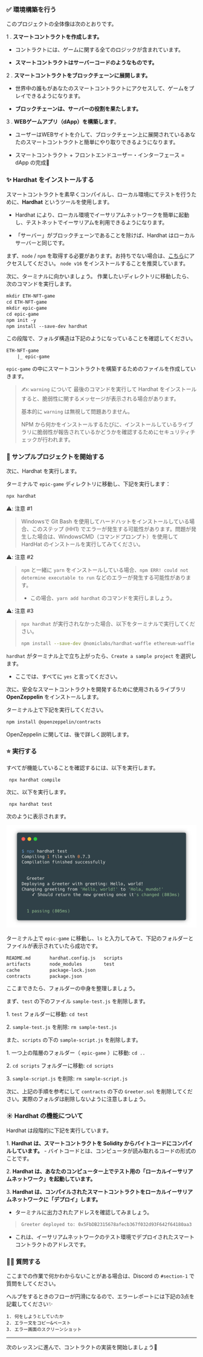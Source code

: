 ### ✅ 環境構築を行う

このプロジェクトの全体像は次のとおりです。

1 \. **スマートコントラクトを作成します。**

- コントラクトには、ゲームに関する全てのロジックが含まれています。

- **スマートコントラクトはサーバーコードのようなものです。**

2 \. **スマートコントラクトをブロックチェーンに展開します。**

- 世界中の誰もがあなたのスマートコントラクトにアクセスして、ゲームをプレイできるようになります。

- **ブロックチェーンは、サーバーの役割を果たします。**

3 \. **WEBゲームアプリ（dApp）を構築します**。

- ユーザーはWEBサイトを介して、ブロックチェーン上に展開されているあなたのスマートコントラクトと簡単にやり取りできるようになります。

- スマートコントラクト + フロントエンドユーザー・インターフェース = dApp の完成🎉
### ✨ Hardhat をインストールする

スマートコントラクトを素早くコンパイルし、ローカル環境にてテストを行うために、**Hardhat** というツールを使用します。

- Hardhat により、ローカル環境でイーサリアムネットワークを簡単に起動し、テストネットでイーサリアムを利用できるようになります。

- 「サーバー」がブロックチェーンであることを除けば、Hardhat はローカルサーバーと同じです。


まず、`node` / `npm` を取得する必要があります。お持ちでない場合は、[こちら](https://hardhat.org/tutorial/setting-up-the-environment.html)にアクセスしてください。
`node v16` をインストールすることを推奨しています。

次に、ターミナルに向かいましょう。
作業したいディレクトリに移動したら、次のコマンドを実行します。

```
mkdir ETH-NFT-game
cd ETH-NFT-game
mkdir epic-game
cd epic-game
npm init -y
npm install --save-dev hardhat
```
この段階で、フォルダ構造は下記のようになっていることを確認してください。

```
ETH-NFT-game
	|_ epic-game
```

`epic-game` の中にスマートコントラクトを構築するためのファイルを作成していきます。


> ✍️: `warning` について
> 最後のコマンドを実行して Hardhat をインストールすると、脆弱性に関するメッセージが表示される場合があります。
>
> 基本的に `warning` は無視して問題ありません。
>
> NPM から何かをインストールするたびに、インストールしているライブラリに脆弱性が報告されているかどうかを確認するためにセキュリティチェックが行われます。
### 👏 サンプルプロジェクトを開始する

次に、Hardhat を実行します。

ターミナルで `epic-game` ディレクトリに移動し、下記を実行します：

```bash
npx hardhat
```

⚠️: 注意 #1
> Windowsで Git Bash を使用してハードハットをインストールしている場合、このステップ (HH1) でエラーが発生する可能性があります。問題が発生した場合は、WindowsCMD（コマンドプロンプト）を使用して HardHat のインストールを実行してみてください。

⚠️: 注意 #2
> `npm` と一緒に `yarn` をインストールしている場合、`npm ERR! could not determine executable to run` などのエラーが発生する可能性があります。
> - この場合、`yarn add hardhat` のコマンドを実行しましょう。

⚠️: 注意 #3
> `npx hardhat` が実行されなかった場合、以下をターミナルで実行してください。
>
>```bash
>npm install --save-dev @nomiclabs/hardhat-waffle ethereum-waffle chai @nomiclabs/hardhat-ethers ethers
>```

`hardhat` がターミナル上で立ち上がったら、`Create a sample project` を選択します。
- ここでは、すべてに `yes` と言ってください。


次に、安全なスマートコントラクトを開発するために使用されるライブラリ **OpenZeppelin** をインストールします。

ターミナル上で下記を実行してください。

```bash
npm install @openzeppelin/contracts
```

OpenZeppelin に関しては、後で詳しく説明します。
### ⭐️ 実行する

すべてが機能していることを確認するには、以下を実行します。

```
 npx hardhat compile
```
次に、以下を実行します。

```
 npx hardhat test
```
次のように表示されます。

![](/public/images/3-ETH-NFT-game/section-1/1_1_1.png)

ターミナル上で `epic-game` に移動し、`ls` と入力してみて、下記のフォルダーとファイルが表示されていたら成功です。

```
README.md		hardhat.config.js	scripts
artifacts		node_modules		test
cache			package-lock.json
contracts		package.json
```

ここまできたら、フォルダーの中身を整理しましょう。

まず、`test` の下のファイル `sample-test.js` を削除します。

1\. `test` フォルダーに移動: `cd test`

2\. `sample-test.js` を削除: `rm sample-test.js`

また、`scripts` の下の `sample-script.js` を削除します。

1\. 一つ上の階層のフォルダー（ `epic-game` ）に移動: `cd ..`

2\. `cd scripts` フォルダーに移動: `cd scripts`

3\. `sample-script.js` を削除: `rm sample-script.js`

次に、上記の手順を参考にして `contracts` の下の `Greeter.sol` を削除してください。実際のフォルダは削除しないように注意しましょう。
### ☀️ Hardhat の機能について

Hardhat は段階的に下記を実行しています。

1\. **Hardhat は、スマートコントラクトを Solidity からバイトコードにコンパイルしています。**
	- バイトコードとは、コンピュータが読み取れるコードの形式のことです。

2\. **Hardhat は、あなたのコンピューター上でテスト用の「ローカルイーサリアムネットワーク」を起動しています。**

3\. **Hardhat は、コンパイルされたスマートコントラクトをローカルイーサリアムネットワークに「デプロイ」します。**
- ターミナルに出力されたアドレスを確認してみましょう。

>```bash
>Greeter deployed to: 0x5FbDB2315678afecb367f032d93F642f64180aa3
>```
- これは、イーサリアムネットワークのテスト環境でデプロイされたスマートコントラクトのアドレスです。
### 🙋‍♂️ 質問する

ここまでの作業で何かわからないことがある場合は、Discord の `#section-1` で質問をしてください。

ヘルプをするときのフローが円滑になるので、エラーレポートには下記の3点を記載してください✨
```
1. 何をしようとしていたか
2. エラー文をコピー&ペースト
3. エラー画面のスクリーンショット
```

------
次のレッスンに進んで、コントラクトの実装を開始しましょう🎉
